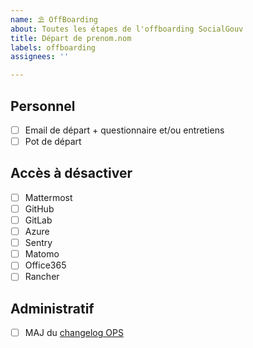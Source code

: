 ```yaml
---
name: ⛱️ OffBoarding
about: Toutes les étapes de l'offboarding SocialGouv
title: Départ de prenom.nom
labels: offboarding
assignees: ''

---
```


## Personnel

 - [ ] Email de départ + questionnaire et/ou entretiens
 - [ ] Pot de départ
 
## Accès à désactiver 

 - [ ] Mattermost
 - [ ] GitHub
 - [ ] GitLab
 - [ ] Azure
 - [ ] Sentry
 - [ ] Matomo
 - [ ] Office365
 - [ ] Rancher

## Administratif

 - [ ] MAJ du [changelog OPS](https://gitlab.factory.social.gouv.fr/infra/documents/gestion-acces/-/edit/master/changelog.md)
